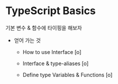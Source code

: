 #  TypeScript Basics 

기본 변수 & 함수에 타이핑을 해보자 
  
- 얻어 가는 것

	- How to use Interface [o]

	- Interface & type-aliases [o]

	- Define type Variables & Functions [o]
	
	